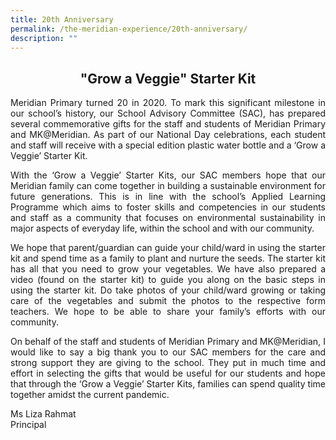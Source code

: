 ```yaml
---
title: 20th Anniversary
permalink: /the-meridian-experience/20th-anniversary/
description: ""
---
```

<h2 align = "Center"><b>"Grow a Veggie" Starter Kit</b></h2>


<p align = "justify">Meridian Primary turned 20 in 2020. To mark this significant milestone in our school’s history, our School Advisory Committee (SAC), has prepared several commemorative gifts for the staff and students of Meridian Primary and MK@Meridian. As part of our National Day celebrations, each student and staff will receive with a special edition plastic water bottle and a ‘Grow a Veggie’ Starter Kit.</p>


<p align = "justify">With the ‘Grow a Veggie’ Starter Kits, our SAC members hope that our Meridian family can come together in building a sustainable environment for future generations. This is in line with the school’s Applied Learning Programme which aims to foster skills and competencies in our students and staff as a community that focuses on environmental sustainability in major aspects of everyday life, within the school and with our community.</p>


<p align = "justify">We hope that parent/guardian can guide your child/ward in using the starter kit and spend time as a family to plant and nurture the seeds. The starter kit has all that you need to grow your vegetables. We have also prepared a video (found on the starter kit) to guide you along on the basic steps in using the starter kit. Do take photos of your child/ward growing or taking care of the vegetables and submit the photos to the respective form teachers. We hope to be able to share your family’s efforts with our community.</p>


<p align = "justify">On behalf of the staff and students of Meridian Primary and MK@Meridian, I would like to say a big thank you to our SAC members for the care and strong support they are giving to the school. They put in much time and effort in selecting the gifts that would be useful for our students and hope that through the ‘Grow a Veggie’ Starter Kits, families can spend quality time together amidst the current pandemic.</p>

Ms Liza Rahmat <br> Principal